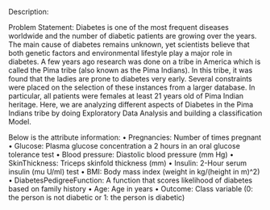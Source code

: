Description:
 
Problem Statement:
Diabetes is one of the most frequent diseases worldwide and the number of diabetic patients are growing over the years. 
The main cause of diabetes remains unknown, yet scientists believe that both genetic factors and environmental lifestyle play a major role in diabetes.
A few years ago research was done on a tribe in America which is called the Pima tribe (also known as the Pima Indians). 
In this tribe, it was found that the ladies are prone to diabetes very early. Several constraints were placed on the selection of these instances from a larger database. 
In particular, all patients were females at least 21 years old of Pima Indian heritage. Here, we are analyzing different aspects of Diabetes in the Pima Indians tribe 
by doing Exploratory Data Analysis and building a classification Model.

Below is the attribute information:
•	Pregnancies: Number of times pregnant
•	Glucose: Plasma glucose concentration a 2 hours in an oral glucose tolerance test
•	Blood pressure: Diastolic blood pressure (mm Hg)
•	SkinThickness: Triceps skinfold thickness (mm)
•	Insulin: 2-Hour serum insulin (mu U/ml) test
•	BMI: Body mass index (weight in kg/(height in m)^2)
•	DiabetesPedigreeFunction: A function that scores likelihood of diabetes based on family history
•	Age: Age in years
•	Outcome: Class variable (0: the person is not diabetic or 1: the person is diabetic)
